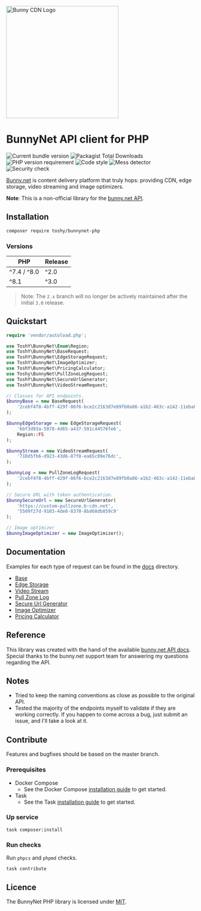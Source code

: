 <br />
<a href="https://bunny.net?ref=pji59zr7a4">
    <img alt="Bunny CDN Logo" src="https://bunny.net/v2/images/bunnynet-logo-dark.svg" width="300" />
</a>

# BunnyNet API client for PHP

<div align="left">
    <img src="https://img.shields.io/packagist/v/toshy/bunnynet-php?label=Packagist" alt="Current bundle version" />
    <img src="https://img.shields.io/packagist/dt/toshy/bunnynet-php?label=Downloads" alt="Packagist Total Downloads" />
    <img src="https://img.shields.io/packagist/php-v/toshy/bunnynet-php?label=PHP" alt="PHP version requirement" />
    <img src="https://img.shields.io/github/actions/workflow/status/toshy/bunnynet-php/phpcs.yml?branch=master&label=PHPCS" alt="Code style">
    <img src="https://img.shields.io/github/actions/workflow/status/toshy/bunnynet-php/phpmd.yml?branch=master&label=PHPMD" alt="Mess detector">
    <img src="https://img.shields.io/github/actions/workflow/status/toshy/bunnynet-php/security.yml?branch=master&label=Security check" alt="Security check">
</div>

<a href="https://bunny.net?ref=pji59zr7a4">Bunny.net<a/> is content delivery platform that truly hops: providing CDN,
edge storage, video streaming and image optimizers.

**Note**: This is a non-official library for the [bunny.net API](https://docs.bunny.net/docs).

## Installation

```bash
composer require toshy/bunnynet-php
```

### Versions

| PHP         | Release |
|-------------|---------|
| ^7.4 / ^8.0 | ^2.0    |
| ^8.1        | ^3.0    |

> Note: The `2.x` branch will no longer be actively maintained after the initial `3.0` release.


## Quickstart

```php
require 'vendor/autoload.php';

use ToshY\BunnyNet\Enum\Region;
use ToshY\BunnyNet\BaseRequest;
use ToshY\BunnyNet\EdgeStorageRequest;
use ToshY\BunnyNet\ImageOptimizer;
use ToshY\BunnyNet\PricingCalculator;
use Toshy\BunnyNet\PullZoneLogRequest;
use ToshY\BunnyNet\SecureUrlGenerator;
use ToshY\BunnyNet\VideoStreamRequest;

// Classes for API endpoints.
$bunnyBase = new BaseRequest(
    '2cebf4f8-4bff-429f-86f6-bce2c2163d7e89fb0a86-a1b2-463c-a142-11eba8811989'
);

$bunnyEdgeStorage = new EdgeStorageRequest(
    '6bf3d93a-5078-4d65-a437-501c44576fe6',
    Region::FS
);

$bunnyStream = new VideoStreamRequest(
    '710d5fb6-d923-43d6-87f8-ea65c09e76dc',
);

$bunnyLog = new PullZoneLogRequest(
    '2cebf4f8-4bff-429f-86f6-bce2c2163d7e89fb0a86-a1b2-463c-a142-11eba8811989',
);

// Secure URL with token authentication.
$bunnySecureUrl = new SecureUrlGenerator(
    'https://custom-pullzone.b-cdn.net',
    '5509f27d-9103-4de6-8370-8bd68db859c9'
);

// Image optimizer
$bunnyImageOptimizer = new ImageOptimizer();
```

## Documentation

Examples for each type of request can be found in the [docs](./docs) directory.

* [Base](docs/BaseRequest.md)
* [Edge Storage](docs/EdgeStorageRequest.md)
* [Video Stream](docs/VideoStreamRequest.md)
* [Pull Zone Log](docs/PullZoneLogRequest.md)
* [Secure Url Generator](docs/SecureUrlGenerator.md)
* [Image Optimizer](docs/ImageOptimizer.md)
* [Pricing Calculator](docs/PricingCalculator.md)

## Reference

This library was created with the hand of the
available [bunny.net API docs](https://docs.bunny.net/reference/bunnynet-api-overview). <br />
Special thanks to the bunny.net support team for answering my questions regarding the API.

## Notes

* Tried to keep the naming conventions as close as possible to the original API.
* Tested the majority of the endpoints myself to validate if they are working correctly. If you happen to
  come across a bug, just submit an issue, and I'll take a look at it.

## Contribute

Features and bugfixes should be based on the master branch.

### Prerequisites

* Docker Compose
    * See the Docker Compose [installation guide](https://docs.docker.com/compose/install/) to get started.
* Task
    * See the Task [installation guide](https://taskfile.dev/installation/) to get started.

### Up service

```shell
task composer:install 
```

### Run checks

Run `phpcs` and `phpmd` checks.

```shell
task contribute
```

## Licence

The BunnyNet PHP library is licensed under [MIT](LICENSE).
